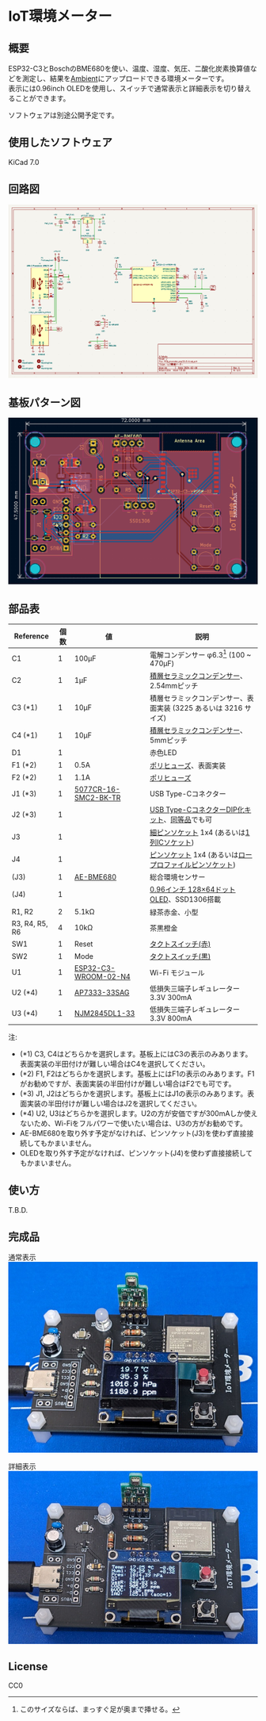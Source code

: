 # IoT環境メーター

## 概要

ESP32-C3とBoschのBME680を使い、温度、湿度、気圧、二酸化炭素換算値などを測定し、結果を[Ambient](https://ambidata.io/)にアップロードできる環境メーターです。  
表示には0.96inch OLEDを使用し、スイッチで通常表示と詳細表示を切り替えることができます。

ソフトウェアは別途公開予定です。


## 使用したソフトウェア

KiCad 7.0


## 回路図

[![schema](https://raw.githubusercontent.com/k-takata/PCB_envmeter_esp32c3/master/images/schema.png)](https://raw.githubusercontent.com/k-takata/PCB_envmeter_esp32c3/master/images/schema.pdf)

## 基板パターン図

![PCB pattern](https://raw.githubusercontent.com/k-takata/PCB_envmeter_esp32c3/master/images/pcb-pattern.png)

## 部品表

| Reference           |個数|値    | 説明 |
|---------------------|----|------|------|
|C1                   |   1|100μF|電解コンデンサー φ6.3[^1] (100 ~ 470μF)|
|C2                   |   1|  1μF|[積層セラミックコンデンサー](https://akizukidenshi.com/catalog/g/g115940/)、2.54mmピッチ|
|C3 (\*1)             |   1| 10μF|積層セラミックコンデンサー、表面実装 (3225 あるいは 3216 サイズ)|
|C4 (\*1)             |   1| 10μF|[積層セラミックコンデンサー](https://akizukidenshi.com/catalog/g/g103095/)、5mmピッチ|
|D1                   |   1|      |赤色LED|
|F1 (\*2)             |   1|  0.5A|[ポリヒューズ](https://akizukidenshi.com/catalog/g/g115300/)、表面実装|
|F2 (\*2)             |   1|  1.1A|[ポリヒューズ](https://akizukidenshi.com/catalog/g/g100507/)|
|J1 (\*3)             |   1|[5077CR-16-SMC2-BK-TR](https://akizukidenshi.com/catalog/g/g114356/)|USB Type-Cコネクター|
|J2 (\*3)             |   1|      |[USB Type-CコネクターDIP化キット](https://akizukidenshi.com/catalog/g/g115426/)、[同等品](https://akizukidenshi.com/catalog/g/g113080/)でも可|
|J3                   |   1|      |[細ピンソケット](https://akizukidenshi.com/catalog/g/g110073/) 1x4 (あるいは[1列ICソケット](https://akizukidenshi.com/catalog/g/g103470/))|
|J4                   |   1|      |[ピンソケット](https://akizukidenshi.com/catalog/g/g105779/) 1x4 (あるいは[ロープロファイルピンソケット](https://akizukidenshi.com/catalog/g/g100661/))|
|(J3)                 |   1|[AE-BME680](https://akizukidenshi.com/catalog/g/g114469/)|総合環境センサー|
|(J4)                 |   1|      |[0.96インチ 128×64ドット OLED](https://akizukidenshi.com/catalog/g/g112031/)、SSD1306搭載|
|R1, R2               |   2|5.1kΩ|緑茶赤金、小型|
|R3, R4, R5, R6       |   4| 10kΩ|茶黒橙金|
|SW1                  |   1|Reset |[タクトスイッチ(赤)](https://akizukidenshi.com/catalog/g/g103646/)|
|SW2                  |   1|Mode  |[タクトスイッチ(黒)](https://akizukidenshi.com/catalog/g/g103647/)|
|U1                   |   1|[ESP32-C3-WROOM-02-N4](https://akizukidenshi.com/catalog/g/g117493/)|Wi-Fi モジュール|
|U2 (\*4)             |   1|[AP7333-33SAG](https://akizukidenshi.com/catalog/g/g111360/)|低損失三端子レギュレーター 3.3V 300mA|
|U3 (\*4)             |   1|[NJM2845DL1-33](https://akizukidenshi.com/catalog/g/g111299/)|低損失三端子レギュレーター 3.3V 800mA|

[^1]: このサイズならば、まっすぐ足が奥まで挿せる。

注:
* (\*1) C3, C4はどちらかを選択します。基板上にはC3の表示のみあります。表面実装の半田付けが難しい場合はC4を選択してください。
* (\*2) F1, F2はどちらかを選択します。基板上にはF1の表示のみあります。F1がお勧めですが、表面実装の半田付けが難しい場合はF2でも可です。
* (\*3) J1, J2はどちらかを選択します。基板上にはJ1の表示のみあります。表面実装の半田付けが難しい場合はJ2を選択してください。
* (\*4) U2, U3はどちらかを選択します。U2の方が安価ですが300mAしか使えないため、Wi-Fiをフルパワーで使いたい場合は、U3の方がお勧めです。
* AE-BME680を取り外す予定がなければ、ピンソケット(J3)を使わず直接接続してもかまいません。
* OLEDを取り外す予定がなければ、ピンソケット(J4)を使わず直接接続してもかまいません。


## 使い方

T.B.D.


## 完成品

通常表示<br>
[![完成品、通常表示](https://raw.githubusercontent.com/k-takata/PCB_envmeter_esp32c3/master/images/envmeter-thumb.jpg)](https://raw.githubusercontent.com/k-takata/PCB_envmeter_esp32c3/master/images/envmeter.jpg)

詳細表示<br>
[![完成品、詳細表示](https://raw.githubusercontent.com/k-takata/PCB_envmeter_esp32c3/master/images/envmeter-detail-thumb.jpg)](https://raw.githubusercontent.com/k-takata/PCB_envmeter_esp32c3/master/images/envmeter-detail.jpg)

## License

CC0
